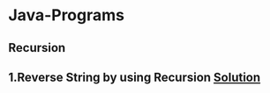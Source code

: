 # Java-Programs

<h2>Recursion<h2>
  <p>1.Reverse String by using Recursion <a href="Recursion/ReverseString.java" >Solution</a<p>

